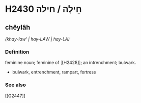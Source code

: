 # H2430 חֵילָה / חילה

## chêylâh

_(khay-law' | hay-LAW | hay-LA)_

### Definition

feminine noun; feminine of [[H2428]]; an intrenchment; bulwark.

- bulwark, entrenchment, rampart, fortress
### See also

[[G2447]]

